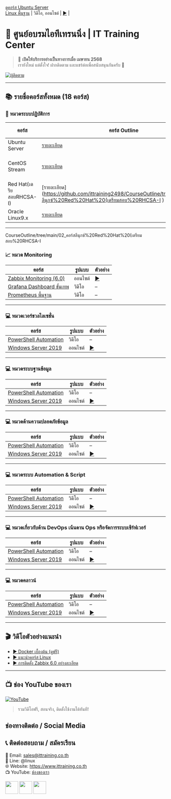 [ดูคอร์ส Ubuntu Server](https://github.com/ittraining2498/CourseOutline/tree/main/คอร์สลีนุกซ์%20Ubuntu%20Server)  
[Linux พื้นฐาน](../../CourseOutline/Ubuntu-Server/index.md) | วิดีโอ, ออนไซต์ | [▶️](https://youtu.be/xxx) |
# 🏫 ศูนย์อบรมไอทีเทรนนิ่ง | IT Training Center

> 📌 **เปิดให้บริการอย่างเป็นทางการเมื่อ เมษายน 2568**  
> เรายังใหม่ แต่ตั้งใจ! ฝากติดตาม และแชร์ต่อเพื่อสนับสนุนกันครับ 🙏

[![ผู้ติดตาม](https://img.shields.io/github/followers/ittraining2498?label=ผู้ติดตาม&logo=github&style=for-the-badge&color=brightgreen)](https://github.com/ittraining2498?tab=followers)

---

## 📚 รายชื่อคอร์สทั้งหมด (18 คอร์ส)

### 🔧 หมวดระบบปฏิบัติการ

| คอร์ส | คอร์ส Outline | รูปแบบ | ตัวอย่าง | ลงทะเบียน |
|-------|--------|----------|----------|----------|
| Ubuntu Server | [รายละเอียด](https://github.com/ittraining2498/CourseOutline/tree/main/คอร์สลีนุกซ์%20Ubuntu%20Server) | วิดีโอ, ~~ออนไซต์~~| [▶️](https://youtu.be/xxx) | ลงทะเบียน | 
| CentOS Stream | [รายละเอียด](../../../CourseOutline/tree/main/03_คอร์สลีนุกซ์%20CentOS%20Stream9) | วิดีโอ, ~~ออนไลน์ซูม~~, ~~ออนไซต์~~ | [▶️](https://youtu.be/xxx) | ลงทะเบียน | 
| Red Hat(เตรียสอบRHCSA-I) | [รายละเอียด](https://github.com/ittraining2498/CourseOutline/tree/main/02_คอร์สลีนุกซ์%20Red%20Hat%20(เตรียมสอบ%20RHCSA-I ) | วิดีโอ, ~~ออนไซต์~~| [▶️](https://youtu.be/xxx) | ลงทะเบียน | 
| Oracle Linux9.x | [รายละเอียด](../../../CourseOutline/tree/main/04_คอร์สลีนุกซ์%20Oracle%20Linux9.x) | เร็วๆนี้, - | [▶️](https://youtu.be/xxx) | ลงทะเบียน | 
---

CourseOutline/tree/main/02_คอร์สลีนุกซ์%20Red%20Hat%20(เตรียมสอบ%20RHCSA-I


### 📈 หมวด Monitoring 

| คอร์ส | รูปแบบ | ตัวอย่าง |
|-------|--------|----------|
| [Zabbix Monitoring (6.0)](./courses/zabbix/README.md) | ออนไซต์ | [▶️](https://youtu.be/xxx) |
| [Grafana Dashboard ขั้นเทพ](./courses/grafana/README.md) | วิดีโอ | – |
| [Prometheus พื้นฐาน](./courses/prometheus/README.md) | วิดีโอ | – |

---

### 💻 หมวดเวอร์ชวลไลเซชั่น

| คอร์ส | รูปแบบ | ตัวอย่าง |
|-------|--------|----------|
| [PowerShell Automation](./courses/powershell/README.md) | วิดีโอ | – |
| [Windows Server 2019](./courses/windows/README.md) | ออนไซต์ | [▶️](https://youtu.be/xxx) |

---

### 💻 หมวดระบบฐานข้อมูล

| คอร์ส | รูปแบบ | ตัวอย่าง |
|-------|--------|----------|
| [PowerShell Automation](./courses/powershell/README.md) | วิดีโอ | – |
| [Windows Server 2019](./courses/windows/README.md) | ออนไซต์ | [▶️](https://youtu.be/xxx) |

---

### 💻 หมวดด้านความปลอดภัยข้อมูล

| คอร์ส | รูปแบบ | ตัวอย่าง |
|-------|--------|----------|
| [PowerShell Automation](./courses/powershell/README.md) | วิดีโอ | – |
| [Windows Server 2019](./courses/windows/README.md) | ออนไซต์ | [▶️](https://youtu.be/xxx) |

---

### 💻 หมวดระบบ Automation & Script

| คอร์ส | รูปแบบ | ตัวอย่าง |
|-------|--------|----------|
| [PowerShell Automation](./courses/powershell/README.md) | วิดีโอ | – |
| [Windows Server 2019](./courses/windows/README.md) | ออนไซต์ | [▶️](https://youtu.be/xxx) |

---

### 💻 หมวดเกี่ยวกับด้าน DevOps เน้นดาน Ops หรือจัดการระบบเซิร์ฟเวอร์

| คอร์ส | รูปแบบ | ตัวอย่าง |
|-------|--------|----------|
| [PowerShell Automation](./courses/powershell/README.md) | วิดีโอ | – |
| [Windows Server 2019](./courses/windows/README.md) | ออนไซต์ | [▶️](https://youtu.be/xxx) |

---

### 💻 หมวดคลาวน์

| คอร์ส | รูปแบบ | ตัวอย่าง |
|-------|--------|----------|
| [PowerShell Automation](./courses/powershell/README.md) | วิดีโอ | – |
| [Windows Server 2019](./courses/windows/README.md) | ออนไซต์ | [▶️](https://youtu.be/xxx) |

---


## 🎬 วิดีโอตัวอย่างแนะนำ

- [▶️ Docker เบื้องต้น (ดูฟรี)](https://youtu.be/xxxxxx)
- [▶️ แนะนำคอร์ส Linux](https://youtu.be/yyyyyy)
- [▶️ การติดตั้ง Zabbix 6.0 อย่างละเอียด](https://youtu.be/zzzzzz)

---

## 📺 ช่อง YouTube ของเรา
[![YouTube](https://img.shields.io/youtube/channel/subscribers/UCr478a9wEWp7F7vrXX6z5qg?label=กดติดตามช่อง%20YouTube&logo=youtube&style=for-the-badge&color=red)](https://youtube.com/channel/UCr478a9wEWp7F7vrXX6z5qg)

> รวมวิดีโอฟรี, สอนจริง, ติดตั้งใช้งานได้ทันที!

## ช่องทางติดต่อ / Social Media
## 📞 ติดต่อสอบถาม / สมัครเรียน

📧 Email: sales@ittraining.co.th  
📱 Line: @linux  
🌐 Website: https://www.ittraining.co.th  
📺 YouTube: [ช่องของเรา](https://youtube.com/@ittraining2498)

[<img src="https://img.icons8.com/nolan/64/facebook.png" height="40">](https://facebook.com/ittraining2498/)
[<img src="https://img.icons8.com/nolan/64/youtube.png" height="40">](https://youtube.com/ittraining2498)
[<img src="https://img.icons8.com/nolan/64/tiktok.png" height="40">](https://www.tiktok.com/@ittraining2498)
